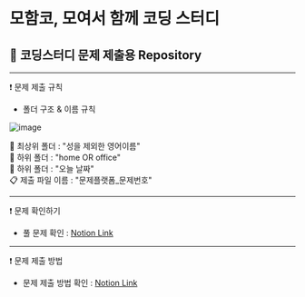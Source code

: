 # 모함코, 모여서 함께 코딩 스터디
  
## 📝 코딩스터디 문제 제출용 Repository

---

❗ 문제 제출 규칙

- 폴더 구조 & 이름 규칙  
  
![image](https://user-images.githubusercontent.com/23613481/155912370-903e4747-fb60-41d9-ac5e-f71e4bc8154e.png)

📂 최상위 폴더 : "성을 제외한 영어이름"  
📂 하위 폴더 : "home OR office"  
📂 하위 폴더 : "오늘 날짜"  
📋 제출 파일 이름 : "문제플랫폼_문제번호" 

---

❗ 문제 확인하기  

- 풀 문제 확인 : [Notion Link](https://www.notion.so/da1ea8852429431caceeaa54874d87bf)  

---

❗ 문제 제출 방법   
    
- 문제 제출 방법 확인 : [Notion Link](https://bitter-satellite-819.notion.site/57e12a7522764e0497245cbc6aabb27d)  

